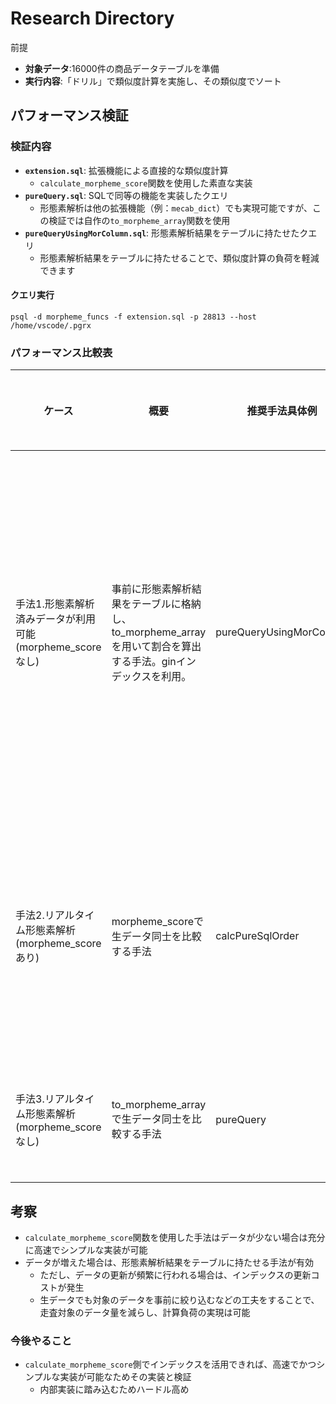# Research Directory

前提
- **対象データ**:16000件の商品データテーブルを準備
- **実行内容**:「ドリル」で類似度計算を実施し、その類似度でソート

## パフォーマンス検証

### 検証内容
- **`extension.sql`**: 拡張機能による直接的な類似度計算
  - `calculate_morpheme_score`関数を使用した素直な実装
- **`pureQuery.sql`**: SQLで同等の機能を実装したクエリ
  - 形態素解析は他の拡張機能（例：`mecab_dict`）でも実現可能ですが、この検証では自作の`to_morpheme_array`関数を使用
- **`pureQueryUsingMorColumn.sql`**: 形態素解析結果をテーブルに持たせたクエリ
  - 形態素解析結果をテーブルに持たせることで、類似度計算の負荷を軽減できます

#### クエリ実行
```
psql -d morpheme_funcs -f extension.sql -p 28813 --host /home/vscode/.pgrx
```

### パフォーマンス比較表

| ケース                           | 概要                                              | 推奨手法具体例          | 速度        | データ容量   | メリット                          | デメリット                        |
|----------------------------------|-------------------------------------------------|-----------------------|------------|-------------|----------------------------------|-----------------------------------|
| 手法1.形態素解析済みデータが利用可能(morpheme_scoreなし)   | 事前に形態素解析結果をテーブルに格納し、to_morpheme_arrayを用いて割合を算出する手法。ginインデックスを利用。 | pureQueryUsingMorColumn | 高速(440ms~470ms)       | 形態素カラムとそのインデックスが必要      | 事前計算により計算負荷を軽減        | 追加でカラムを用意する必要がある。また、インデックスを保持するため更新時のコストが大きい。                   |
| 手法2.リアルタイム形態素解析(morpheme_scoreあり)  | morpheme_scoreで生データ同士を比較する手法           | calcPureSqlOrder       | 充分高速(520ms~530ms)       | 追加の容量が不要       | 実装がシンプル         | インデックスを活用できないため、データが増えた場合に工夫が必要           |
| 手法3.リアルタイム形態素解析(morpheme_scoreなし)  | to_morpheme_arrayで生データ同士を比較する手法       | pureQuery              | 低速(4700ms~5000ms)       | 追加の容量が不要       | インデックスを参照できる。textsearch_jaなどによる従来の形態素解析機能のみで実現可能。                   | 実装が複雑なわりに速くない。           |

## 考察

- `calculate_morpheme_score`関数を使用した手法はデータが少ない場合は充分に高速でシンプルな実装が可能
- データが増えた場合は、形態素解析結果をテーブルに持たせる手法が有効
  - ただし、データの更新が頻繁に行われる場合は、インデックスの更新コストが発生
  - 生データでも対象のデータを事前に絞り込むなどの工夫をすることで、走査対象のデータ量を減らし、計算負荷の実現は可能

### 今後やること
- `calculate_morpheme_score`側でインデックスを活用できれば、高速でかつシンプルな実装が可能なためその実装と検証
  - 内部実装に踏み込むためハードル高め